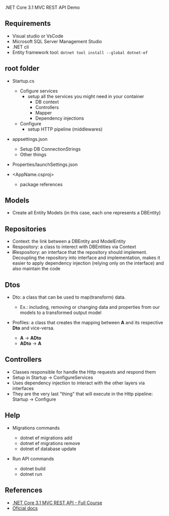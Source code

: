 .NET Core 3.1 MVC REST API Demo

## Requirements

- Visual studio or VsCode
- Microsoft SQL Server Management Studio
- .NET cli
- Entity framework tool: `dotnet tool install --global dotnet-ef`

## root folder

- Startup.cs

  - Cofigure services
    - setup all the services you might need in your container
      - DB context
      - Controllers
      - Mapper
      - Dependency injections
  - Configure
    - setup HTTP pipeline (middlewares)

- appsettings.json

  - Setup DB ConnectionStrings
  - Other things

- Properties/launchSettings.json

- <AppName.csproj>

  - package references

## Models

- Create all Entity Models (in this case, each one represents a DBEntity)

## Repositories

- <EntityName>Context: the link between a DBEntity and ModelEntity
- <EntityName>Respository: a class to interect with DBEntities via <EntityName>Context
- **I**<EntityName>Respository: an interface that the repository should implement. Decoupling the repository into interface and implementation, makes it easier to apply dependency injection (relying only on the interface) and also maintain the code

## Dtos

- <EntityName>Dto: a class that can be used to map(transform) data.

  - Ex.: including, removing or changing data and properties from our models to a transformed output model

- Profiles: a class that creates the mapping between **A** and its respective **Dto** and vice-versa.
  - **A** -> **ADto**
  - **ADto** -> **A**

## Controllers

- Classes responsible for handle the Http requests and respond them
- Setup in Startup -> ConfigureServices
- Uses dependency injection to interact with the other layers via interfaces
- They are the very last "thing" that will execute in the Http pipeline: Startup -> Configure

## Help

- Migrations commands

  - dotnet ef migrations add <migrationName>
  - dotnet ef migrations remove
  - dotnet ef database update

- Run API commands
  - dotnet build
  - dotnet run

## References

- [.NET Core 3.1 MVC REST API - Full Course](https://www.youtube.com/watch?v=fmvcAzHpsk8&ab_channel=LesJackson)
- [Oficial docs](https://docs.microsoft.com/en-us/aspnet/core/mvc/overview?view=aspnetcore-5.0)
